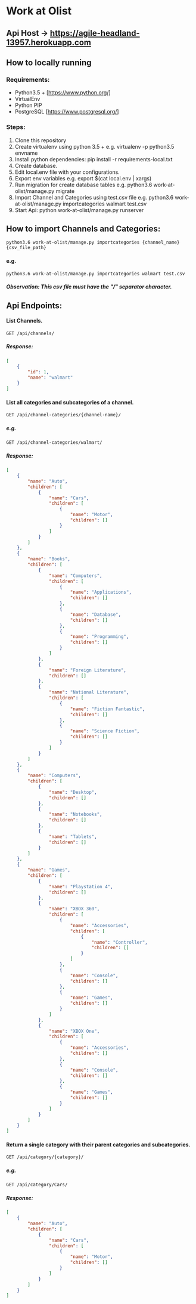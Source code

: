 # Work at Olist

## Api Host -> https://agile-headland-13957.herokuapp.com

## How to locally running

### Requirements:
* Python3.5 + [https://www.python.org/]
* VirtualEnv
* Python PIP
* PostgreSQL [https://www.postgresql.org/]

### Steps:

1. Clone this repository
2. Create virtualenv using python 3.5 + e.g. virtualenv -p python3.5 envname
3. Install python dependencies: pip install -r requirements-local.txt
4. Create database.
5. Edit local.env file with your configurations.
6. Export env variables e.g. export $(cat local.env | xargs)
7. Run migration for create database tables e.g. python3.6 work-at-olist/manage.py migrate
8. Import Channel and Categories using test.csv file e.g. python3.6 work-at-olist/manage.py importcategories walmart test.csv
9. Start Api: python work-at-olist/manage.py runserver


## How to import Channels and Categories:

```text
python3.6 work-at-olist/manage.py importcategories {channel_name} {csv_file_path}
```

#### e.g.

```
python3.6 work-at-olist/manage.py importcategories walmart test.csv
```

##### Observation: This csv file must have the "/" separator character.


## Api Endpoints:


#### List Channels.

```text
GET /api/channels/
```
##### Response:

```json
[
    {
        "id": 1,
        "name": "walmart"
    }
]
```

#### List all categories and subcategories of a channel.

```text
GET /api/channel-categories/{channel-name}/
```

##### e.g.

```text
GET /api/channel-categories/walmart/
```

##### Response:

```json
[
    {
        "name": "Auto",
        "children": [
            {
                "name": "Cars",
                "children": [
                    {
                        "name": "Motor",
                        "children": []
                    }
                ]
            }
        ]
    },
    {
        "name": "Books",
        "children": [
            {
                "name": "Computers",
                "children": [
                    {
                        "name": "Applications",
                        "children": []
                    },
                    {
                        "name": "Database",
                        "children": []
                    },
                    {
                        "name": "Programming",
                        "children": []
                    }
                ]
            },
            {
                "name": "Foreign Literature",
                "children": []
            },
            {
                "name": "National Literature",
                "children": [
                    {
                        "name": "Fiction Fantastic",
                        "children": []
                    },
                    {
                        "name": "Science Fiction",
                        "children": []
                    }
                ]
            }
        ]
    },
    {
        "name": "Computers",
        "children": [
            {
                "name": "Desktop",
                "children": []
            },
            {
                "name": "Notebooks",
                "children": []
            },
            {
                "name": "Tablets",
                "children": []
            }
        ]
    },
    {
        "name": "Games",
        "children": [
            {
                "name": "Playstation 4",
                "children": []
            },
            {
                "name": "XBOX 360",
                "children": [
                    {
                        "name": "Accessories",
                        "children": [
                            {
                                "name": "Controller",
                                "children": []
                            }
                        ]
                    },
                    {
                        "name": "Console",
                        "children": []
                    },
                    {
                        "name": "Games",
                        "children": []
                    }
                ]
            },
            {
                "name": "XBOX One",
                "children": [
                    {
                        "name": "Accessories",
                        "children": []
                    },
                    {
                        "name": "Console",
                        "children": []
                    },
                    {
                        "name": "Games",
                        "children": []
                    }
                ]
            }
        ]
    }
]
```

#### Return a single category with their parent categories and subcategories.

```text
GET /api/category/{category}/
```

##### e.g.

```text
GET /api/category/Cars/
```

##### Response:

```json
[
    {
        "name": "Auto",
        "children": [
            {
                "name": "Cars",
                "children": [
                    {
                        "name": "Motor",
                        "children": []
                    }
                ]
            }
        ]
    }
]
```

